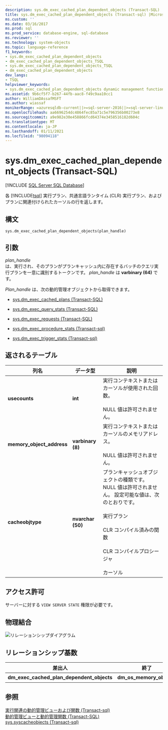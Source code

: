 ```yaml
---
description: sys.dm_exec_cached_plan_dependent_objects (Transact-SQL)
title: sys.dm_exec_cached_plan_dependent_objects (Transact-sql) |Microsoft Docs
ms.custom: ''
ms.date: 03/16/2017
ms.prod: sql
ms.prod_service: database-engine, sql-database
ms.reviewer: ''
ms.technology: system-objects
ms.topic: language-reference
f1_keywords:
- sys.dm_exec_cached_plan_dependent_objects
- dm_exec_cached_plan_dependent_objects_TSQL
- sys.dm_exec_cached_plan_dependent_objects_TSQL
- dm_exec_cached_plan_dependent_objects
dev_langs:
- TSQL
helpviewer_keywords:
- sys.dm_exec_cached_plan_dependent_objects dynamic management function
ms.assetid: 9b6cf5f7-b267-44fb-aac8-f49c9aa10cc1
author: WilliamDAssafMSFT
ms.author: wiassaf
monikerRange: =azuresqldb-current||>=sql-server-2016||>=sql-server-linux-2017||=azuresqldb-mi-current
ms.openlocfilehash: aa6696254dc4864fec85a71c5e796356b00273e8
ms.sourcegitcommit: a9e982e30e458866fcd64374e3458516182d604c
ms.translationtype: MT
ms.contentlocale: ja-JP
ms.lasthandoff: 01/11/2021
ms.locfileid: "98094118"
---
```

# <a name="sysdm_exec_cached_plan_dependent_objects-transact-sql"></a>sys.dm_exec_cached_plan_dependent_objects (Transact-SQL)
[!INCLUDE [SQL Server SQL Database](../../includes/applies-to-version/sql-asdb.md)]

  各 [!INCLUDE[tsql](../../includes/tsql-md.md)] 実行プラン、共通言語ランタイム (CLR) 実行プラン、およびプランに関連付けられたカーソルの行を返します。  
  
## <a name="syntax"></a>構文  
  
```  
sys.dm_exec_cached_plan_dependent_objects(plan_handle)  
```  
  
## <a name="arguments"></a>引数  
*plan_handle*  
は、実行され、そのプランがプランキャッシュ内に存在するバッチのクエリ実行プランを一意に識別するトークンです。 *plan_handle* は **varbinary (64)** です。   

*Plan_handle* は、次の動的管理オブジェクトから取得できます。  
  
-   [sys.dm_exec_cached_plans &#40;Transact-SQL&#41;](../../relational-databases/system-dynamic-management-views/sys-dm-exec-cached-plans-transact-sql.md)  
  
-   [sys.dm_exec_query_stats &#40;Transact-SQL&#41;](../../relational-databases/system-dynamic-management-views/sys-dm-exec-query-stats-transact-sql.md)  
  
-   [sys.dm_exec_requests &#40;Transact-SQL&#41;](../../relational-databases/system-dynamic-management-views/sys-dm-exec-requests-transact-sql.md)  

-   [sys.dm_exec_procedure_stats &#40;Transact-sql&#41;](../../relational-databases/system-dynamic-management-views/sys-dm-exec-procedure-stats-transact-sql.md)  

-   [sys.dm_exec_trigger_stats &#40;Transact-sql&#41;](../../relational-databases/system-dynamic-management-views/sys-dm-exec-trigger-stats-transact-sql.md)  
  
## <a name="table-returned"></a>返されるテーブル  
  
|列名|データ型|説明|  
|-----------------|---------------|-----------------|  
|**usecounts**|**int**|実行コンテキストまたはカーソルが使用された回数。<br /><br /> NULL 値は許可されません。|  
|**memory_object_address**|**varbinary (8)**|実行コンテキストまたはカーソルのメモリアドレス。<br /><br /> NULL 値は許可されません。|  
|**cacheobjtype**|**nvarchar (50)**|プランキャッシュオブジェクトの種類です。 NULL 値は許可されません。 設定可能な値は、次のとおりです。<br /><br /> 実行プラン<br /><br /> CLR コンパイル済みの関数<br /><br /> CLR コンパイルプロシージャ<br /><br /> カーソル|  
  
## <a name="permissions"></a>アクセス許可  
 サーバーに対する `VIEW SERVER STATE` 権限が必要です。  
  
## <a name="physical-joins"></a>物理結合  
 ![リレーションシップダイアグラム](../../relational-databases/system-dynamic-management-views/media/dm-dependent-objects.gif "関係図")  
  
## <a name="relationship-cardinalities"></a>リレーションシップ基数  
  
|差出人|終了|オン|Relationship|  
|----------|--------|--------|------------------|  
|**dm_exec_cached_plan_dependent_objects**|**dm_os_memory_objects**|**memory_object_address**|一対一|  
  
## <a name="see-also"></a>参照  
 [実行関連の動的管理ビューおよび関数 &#40;Transact-sql&#41;](../../relational-databases/system-dynamic-management-views/execution-related-dynamic-management-views-and-functions-transact-sql.md)   
 [動的管理ビューと動的管理関数 &#40;Transact-SQL&#41;](~/relational-databases/system-dynamic-management-views/system-dynamic-management-views.md)   
 [sys.syscacheobjects &#40;Transact-sql&#41;](../../relational-databases/system-compatibility-views/sys-syscacheobjects-transact-sql.md)  
  
  
